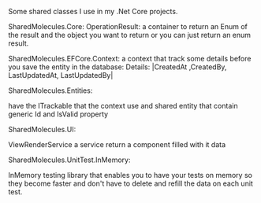 Some shared classes I use in my .Net Core projects.

SharedMolecules.Core:
OperationResult: a container to return an Enum of the result and the object you want to return or you can just return an enum result.

SharedMolecules.EFCore.Context:
a context that track some details before you save the entity in the database: Details: 
|CreatedAt ,CreatedBy, LastUpdatedAt, LastUpdatedBy|

SharedMolecules.Entities: 

have the ITrackable that the context use and shared entity that contain generic Id and IsValid property

SharedMolecules.UI:

ViewRenderService a service return a component filled with it data

SharedMolecules.UnitTest.InMemory:

InMemory testing library that enables you to have your tests on memory so they become faster and don't have to delete and refill the data on each unit test.
